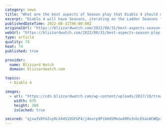 ```yaml
---
category: news
title: "What are the best aspects of Season play that Diablo 4 should make sure to borrow from Diablo 3?"
excerpt: "Diablo 4 will have Seasons, iterating on the Ladder Seasons from Diablo 2 and the Seasons of Diablo 3. Because it's a new game, there will obviously be dif ..."
publishedDateTime: 2022-08-31T06:00:00Z
originalUrl: "https://blizzardwatch.com/2022/08/31/best-aspects-season-play-diablo-4-make-sure-borrow-diablo-3/"
webUrl: "https://blizzardwatch.com/2022/08/31/best-aspects-season-play-diablo-4-make-sure-borrow-diablo-3/"
type: article
quality: 74
heat: 74
published: true

provider:
  name: Blizzard Watch
  domain: blizzardwatch.com

topics:
  - Diablo 4

images:
  - url: "https://cdn.blizzardwatch.com/wp-content/uploads/2017/10/treasure-goblin-header.jpg"
    width: 675
    height: 380
    isCached: true

secured: "qjxw3V8YeZuy0LX44S1VGFGP4/j4eurp9PibHdSMmzw49Rv3nbcEkaLWCWQprGlQfn0dmNKYQEVRSyDMpjGuXPb4ehC3sy2Dbb03EgFO/BfbvBZ8MLptu99oe6+pXLGTcLJPpI93XudOdquc/UNH3UxsxaY5iRGe8HBqVJuT0wbjcLIoYezFlsSMVYx8tUAWhk1hlumJCslyM7cGACQMvTIn3VsQYF6JvTb0BDFP2zT72kVtjb3imMcWDCNWMzVycrnX+2Vvxjj2DNJbgwjbIK6EIk+5AsIVUgDzDXQMhhr6DMGgSX3oDkjNpPS+pqFghLdeG4MaqU8BoUIn81RPYjgFOj6LNCswMk75192pEDU=;GGpHfR5YOPo4/c55IL0T9w=="
---
```


